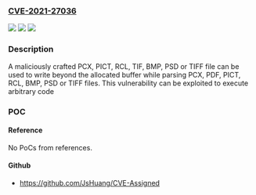 ### [CVE-2021-27036](https://cve.mitre.org/cgi-bin/cvename.cgi?name=CVE-2021-27036)
![](https://img.shields.io/static/v1?label=Product&message=Autodesk%20Design%20Review&color=blue)
![](https://img.shields.io/static/v1?label=Version&message=2018%2C%C2%A02017%2C%C2%A02013%2C%202012%2C%202011%20&color=brightgreen)
![](https://img.shields.io/static/v1?label=Vulnerability&message=Out-of-bounds%20Write&color=brightgreen)

### Description

A maliciously crafted PCX, PICT, RCL, TIF, BMP, PSD or TIFF file can be used to write beyond the allocated buffer while parsing PCX, PDF, PICT, RCL, BMP, PSD or TIFF files. This vulnerability can be exploited to execute arbitrary code

### POC

#### Reference
No PoCs from references.

#### Github
- https://github.com/JsHuang/CVE-Assigned

